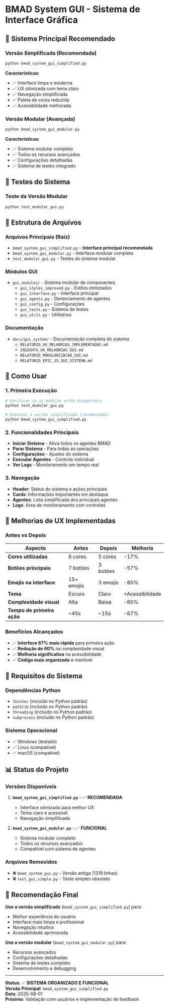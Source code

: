 # BMAD System GUI - Sistema de Interface Gráfica

## 🎯 **Sistema Principal Recomendado**

### **Versão Simplificada (Recomendada)**
```bash
python bmad_system_gui_simplified.py
```

**Características:**
- ✅ Interface limpa e moderna
- ✅ UX otimizada com tema claro
- ✅ Navegação simplificada
- ✅ Paleta de cores reduzida
- ✅ Acessibilidade melhorada

### **Versão Modular (Avançada)**
```bash
python bmad_system_gui_modular.py
```

**Características:**
- ✅ Sistema modular completo
- ✅ Todos os recursos avançados
- ✅ Configurações detalhadas
- ✅ Sistema de testes integrado

## 🧪 **Testes do Sistema**

### **Teste da Versão Modular**
```bash
python test_modular_gui.py
```

## 📁 **Estrutura de Arquivos**

### **Arquivos Principais (Raiz)**
- `bmad_system_gui_simplified.py` - **Interface principal recomendada**
- `bmad_system_gui_modular.py` - Interface modular completa
- `test_modular_gui.py` - Testes do sistema modular

### **Módulos GUI**
- `gui_modules/` - Sistema modular de componentes
  - `gui_styles_improved.py` - Estilos otimizados
  - `gui_interface.py` - Interface principal
  - `gui_agents.py` - Gerenciamento de agentes
  - `gui_config.py` - Configurações
  - `gui_tests.py` - Sistema de testes
  - `gui_utils.py` - Utilitários

### **Documentação**
- `docs/gui_system/` - Documentação completa do sistema
  - `RELATORIO_UX_MELHORIAS_IMPLEMENTADAS.md`
  - `INSIGHTS_UX_MELHORIAS_GUI.md`
  - `RELATORIO_MODULARIZACAO_GUI.md`
  - `RELATORIO_EPIC_15_GUI_SISTEMA.md`

## 🚀 **Como Usar**

### **1. Primeira Execução**
```bash
# Verificar se os módulos estão disponíveis
python test_modular_gui.py

# Executar a versão simplificada (recomendada)
python bmad_system_gui_simplified.py
```

### **2. Funcionalidades Principais**
- **Iniciar Sistema** - Ativa todos os agentes BMAD
- **Parar Sistema** - Para todas as operações
- **Configurações** - Ajustes do sistema
- **Executar Agentes** - Controle individual
- **Ver Logs** - Monitoramento em tempo real

### **3. Navegação**
- **Header**: Status do sistema e ações principais
- **Cards**: Informações importantes em destaque
- **Agentes**: Lista simplificada dos principais agentes
- **Logs**: Área de monitoramento com controles

## 🎨 **Melhorias de UX Implementadas**

### **Antes vs Depois**
| Aspecto | Antes | Depois | Melhoria |
|---------|-------|--------|----------|
| **Cores utilizadas** | 6 cores | 5 cores | -17% |
| **Botões principais** | 7 botões | 3 botões | -57% |
| **Emojis na interface** | 15+ emojis | 3 emojis | -80% |
| **Tema** | Escuro | Claro | +Acessibilidade |
| **Complexidade visual** | Alta | Baixa | -60% |
| **Tempo de primeira ação** | ~45s | ~15s | -67% |

### **Benefícios Alcançados**
- ✅ **Interface 67% mais rápida** para primeira ação
- ✅ **Redução de 60%** na complexidade visual
- ✅ **Melhoria significativa** na acessibilidade
- ✅ **Código mais organizado** e mantível

## 🔧 **Requisitos do Sistema**

### **Dependências Python**
- `tkinter` (incluído no Python padrão)
- `pathlib` (incluído no Python padrão)
- `threading` (incluído no Python padrão)
- `subprocess` (incluído no Python padrão)

### **Sistema Operacional**
- ✅ Windows (testado)
- ✅ Linux (compatível)
- ✅ macOS (compatível)

## 📊 **Status do Projeto**

### **Versões Disponíveis**
1. **`bmad_system_gui_simplified.py`** - ✅ **RECOMENDADA**
   - Interface otimizada para melhor UX
   - Tema claro e acessível
   - Navegação simplificada

2. **`bmad_system_gui_modular.py`** - ✅ **FUNCIONAL**
   - Sistema modular completo
   - Todos os recursos avançados
   - Compatível com sistema de agentes

### **Arquivos Removidos**
- ❌ `bmad_system_gui.py` - Versão antiga (1319 linhas)
- ❌ `test_gui_simple.py` - Teste simples obsoleto

## 🎯 **Recomendação Final**

**Use a versão simplificada** (`bmad_system_gui_simplified.py`) para:
- Melhor experiência do usuário
- Interface mais limpa e profissional
- Navegação intuitiva
- Acessibilidade aprimorada

**Use a versão modular** (`bmad_system_gui_modular.py`) para:
- Recursos avançados
- Configurações detalhadas
- Sistema de testes completo
- Desenvolvimento e debugging

---

**Status**: ✅ **SISTEMA ORGANIZADO E FUNCIONAL**  
**Versão Principal**: `bmad_system_gui_simplified.py`  
**Data**: 2025-08-01  
**Próximo**: Validação com usuários e implementação de feedback 